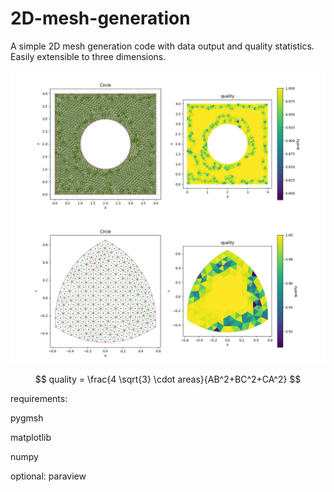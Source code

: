 # 2D-mesh-generation
A simple 2D mesh generation code with data output and quality statistics. Easily extensible to three dimensions.

![pic](https://github.com/Darkhell101/2D-mesh-generation/blob/main/mesh.png)
![pic1](https://github.com/Darkhell101/2D-mesh-generation/blob/main/mesh1.png)

$$
quality = \frac{4 \sqrt{3} \cdot areas}{AB^2+BC^2+CA^2}
$$

requirements:

pygmsh

matplotlib

numpy

optional:
paraview
